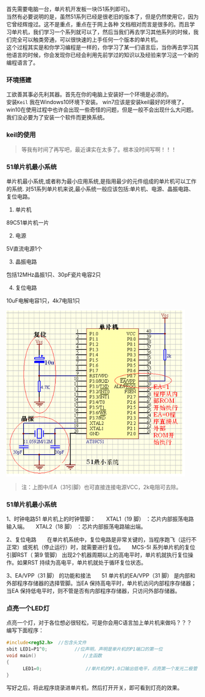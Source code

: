 首先需要电脑一台，单片机开发板一块(51系列即可)。  
当然有必要说明的是，虽然51系列已经是很老旧的版本了，但是仍然使用它，因为它曾经辉煌过。这不是重点，重点在于网上各种
文档相对而言是很多的。而且学习单片机，我们学习一个系列就可以了，然后当我们再去学习其他系列的时候，我们完全可以触类旁通，可以很快速的上手任何一个版本的单片机。  
这个过程其实是和你学习编程是一样的，你学习了某一们语言后，当你再去学习其他语言的时候，你会发现你已经会利用先前学过的知识以及经验来学习这一个新的编程语言了。
### 环境搭建
工欲善其事必先利其器。首先在你的电脑上安装好一个环境是必须的。  
安装`Keil`
我在Windows10环境下安装。
win7应该是安装keil最好的环境了，win10在使用过程中也许会出现一些奇怪的问题，但是一般不会出现什么大问题。我们没必要为了安装一个软件而更换系统。

### keil的使用
>等我有时间了再写吧，最近课实在太多了。根本没时间写啊！！！

### 51单片机最小系统
单片机最小系统,或者称为最小应用系统,是指用最少的元件组成的单片机可以工作的系统. 对51系列单片机来说,最小系统一般应该包括:单片机、电源、晶振电路、复位电路。
1. 单片机

89C51单片机一片

2. 电源

5V直流电源1个

3. 晶振电路

包括12MHz晶振1只、30pF瓷片电容2只

4. 复位电路

10uF电解电容1只，4k7电阻1只

![](image/51单片机最小原理图.png)  
>注：上图中/EA（31引脚）也可直接连接电源VCC，2k电阻可去除。

### 51单片机最小系统

1、时钟电路51 单片机上的时钟管脚：　　XTAL1（19 脚） ：芯片内部振荡电路输入端。　　XTAL2（18 脚） ：芯片内部振荡电路输出端。

2、复位电路　　在单片机系统中，复位电路是非常关键的，当程序跑飞（运行不正常）或死机（停止运行）时，就需要进行复位。　　MCS-5l 系列单片机的复位引脚RST（ 第9 管脚） 出现2个机器周期以上的高电平时，单片机就执行复位操作。如果RST 持续为高电平，单片机就处于循环复位状态。

3、EA/VPP（31 脚） 的功能和接法　　51 单片机的EA/VPP（31 脚） 是内部和外部程序存储器的选择管脚。当EA 保持高电平时，单片机访问内部程序存储器；当EA 保持低电平时，则不管是否有内部程序存储器，只访问外部存储器。

### 点亮一个LED灯
点亮一个灯，对于各位想必很轻松，可是你会用C语言加上单片机来做吗？？？  
编写下面程序：
``` c
#include<reg52.h>  //包含头文件
sbit LED1=P1^0;	         //位声明，声明是单片机的P1端口的第一位
void main()                 //主函数
{
      LED1=0;                //单片机的P1.0口输出低电平，点亮第一个发光二极管
}
```
写好之后，将此程序烧录进单片机，然后打开开关，即可看到灯亮的效果。
